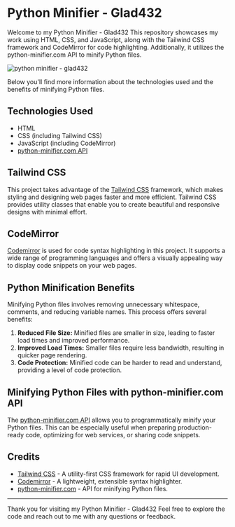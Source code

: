 # Python Minifier - Glad432

Welcome to my Python Minifier - Glad432 This repository showcases my work using HTML, CSS, and JavaScript, along with the Tailwind CSS framework and CodeMirror for code highlighting. Additionally, it utilizes the python-minifier.com API to minify Python files.

![python minifier - glad432](https://glad432.github.io/img/favicon.png)

Below you'll find more information about the technologies used and the benefits of minifying Python files.

## Technologies Used

- HTML
- CSS (including Tailwind CSS)
- JavaScript (including CodeMirror)
- [python-minifier.com API](https://www.python-minifier.com/)

## Tailwind CSS

This project takes advantage of the [Tailwind CSS](https://tailwindcss.com/) framework, which makes styling and designing web pages faster and more efficient. Tailwind CSS provides utility classes that enable you to create beautiful and responsive designs with minimal effort.

## CodeMirror

[Codemirror](https://codemirror.net/) is used for code syntax highlighting in this project. It supports a wide range of programming languages and offers a visually appealing way to display code snippets on your web pages.

## Python Minification Benefits

Minifying Python files involves removing unnecessary whitespace, comments, and reducing variable names. This process offers several benefits:

1. **Reduced File Size:** Minified files are smaller in size, leading to faster load times and improved performance.
2. **Improved Load Times:** Smaller files require less bandwidth, resulting in quicker page rendering.
3. **Code Protection:** Minified code can be harder to read and understand, providing a level of code protection.

## Minifying Python Files with python-minifier.com API

The [python-minifier.com API](https://www.python-minifier.com/) allows you to programmatically minify your Python files. This can be especially useful when preparing production-ready code, optimizing for web services, or sharing code snippets.

## Credits

- [Tailwind CSS](https://tailwindcss.com/) - A utility-first CSS framework for rapid UI development.
- [Codemirror](https://codemirror.net/) - A lightweight, extensible syntax highlighter.
- [python-minifier.com](https://www.python-minifier.com/) - API for minifying Python files.

---

Thank you for visiting my Python Minifier - Glad432 Feel free to explore the code and reach out to me with any questions or feedback.
